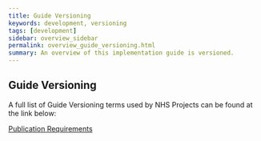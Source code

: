 ```yaml
---
title: Guide Versioning
keywords: development, versioning
tags: [development]
sidebar: overview_sidebar
permalink: overview_guide_versioning.html
summary: An overview of this implementation guide is versioned.
---
```


## Guide Versioning ##

A full list of Guide Versioning terms used by NHS Projects can be found at the link below:

<a href="https://nhsconnect.github.io/fhir-policy/publication.html" target="_blank">Publication Requirements</a>